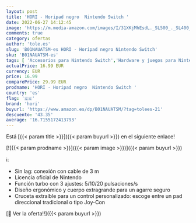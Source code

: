 ```yaml
---
layout: post
title: 'HORI - Horipad negro  Nintendo Switch '
date: 2022-06-27 14:12:45
image: 'https://m.media-amazon.com/images/I/31XKjMhEsdL._SL500_._SL400_.jpg'
comments: true
category: ofertas
author: 'tole.es'
slug: 'B01NAUATSM-es HORI - Horipad negro Nintendo Switch'
sku: 'B01NAUATSM-es'
tags: [ 'Accesorios para Nintendo Switch','Hardware y juegos para Nintendo Switch','Mandos para Nintendo Switch','Videojuegos','hori','nintendo','🇪🇸', ]
actualPrice: 16.99 EUR
currency: EUR
price: 16.99
comparePrice: 29.99 EUR
prodname: 'HORI - Horipad negro  Nintendo Switch '
country: 'es'
flag: '🇪🇸'
brand: 'hori'
buyurl: 'https://www.amazon.es/dp/B01NAUATSM/?tag=tolees-21'
descuento: '43.35'
average: '16.7155172413793'
---
```


Está [{{< param title >}}]({{< param buyurl >}}) en el siguiente enlace!

[![{{< param prodname >}}]({{< param image >}})]({{< param buyurl >}})

ℹ️:

- Sin lag: conexión con cable de 3 m
- Licencia oficial de Nintendo
- Función turbo con 3 ajustes: 5/10/20 pulsaciones/s
- Diseño ergonómico y cuerpo extragrande para un agarre seguro
- Cruceta extraíble para un control personalizado: escoge entre un pad direccional tradicional o tipo Joy-Con

[🛒 Ver la oferta!!]({{< param buyurl >}})
